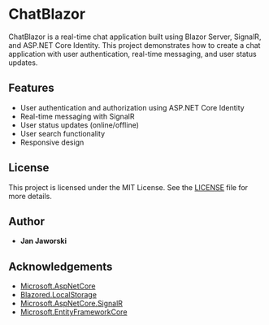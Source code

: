 # ChatBlazor

ChatBlazor is a real-time chat application built using Blazor Server, SignalR, and ASP.NET Core Identity. This project demonstrates how to create a chat application with user authentication, real-time messaging, and user status updates.

## Features

- User authentication and authorization using ASP.NET Core Identity
- Real-time messaging with SignalR
- User status updates (online/offline)
- User search functionality
- Responsive design

## License

This project is licensed under the MIT License. See the [LICENSE](LICENSE) file for more details.

## Author

- **Jan Jaworski**

## Acknowledgements


- [Microsoft.AspNetCore](https://github.com/dotnet/aspnetcore)
- [Blazored.LocalStorage](https://github.com/Blazored/LocalStorage)
- [Microsoft.AspNetCore.SignalR](https://github.com/dotnet/aspnetcore/tree/main/src/SignalR)
- [Microsoft.EntityFrameworkCore](https://github.com/dotnet/efcore)
